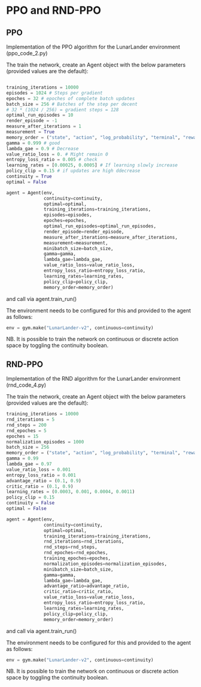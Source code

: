 # PPO and RND-PPO

## PPO 
Implementation of the PPO algorithm for the LunarLander environment (ppo_code_2.py)

The train the network, create an Agent object with the below parameters (provided values are the default):
```py

training_iterations = 10000
episodes = 1024 # Steps per gradient
epoches = 32 # epoches of complete batch updates
batch_size = 256 # Batches of the step per decent
# 32 * (1024 / 256) = gradient steps = 128
optimal_run_episodes = 10
render_episode = -1
measure_after_iterations = 1
measurement = True
memory_order = ("state", "action", "log_probability", "terminal", "reward", "new_state")
gamma = 0.999 # good
lambda_gae = 0.9 # Decrease
value_ratio_loss = 0. # Might remain 0
entropy_loss_ratio = 0.005 # check
learning_rates = [0.00025, 0.0005] # If learning slowly increase
policy_clip = 0.15 # if updates are high ddecrease
continuity = True
optimal = False

agent = Agent(env,
              continuity=continuity, 
              optimal=optimal, 
              training_iterations=training_iterations,
              episodes=episodes,
              epoches=epoches,
              optimal_run_episodes=optimal_run_episodes, 
              render_episode=render_episode, 
              measure_after_iterations=measure_after_iterations, 
              measurement=measurement,
              minibatch_size=batch_size,
              gamma=gamma,
              lambda_gae=lambda_gae,
              value_ratio_loss=value_ratio_loss,
              entropy_loss_ratio=entropy_loss_ratio,
              learning_rates=learning_rates,
              policy_clip=policy_clip,
              memory_order=memory_order)
```
and call via agent.train_run()

The environment needs to be configured for this and provided to the agent as follows:
```py
env = gym.make("LunarLander-v2", continuous=continuity)
```
NB. It is possible to train the network on continuous or discrete action space by toggling the continuity boolean. 

## RND-PPO
Implementation of the RND algorithm for the LunarLander environment (rnd_code_4.py)

The train the network, create an Agent object with the below parameters (provided values are the default):
```py
training_iterations = 10000
rnd_iterations = 5
rnd_steps = 200
rnd_epoches = 5
epoches = 15
normalization_episodes = 1000
batch_size = 256
memory_order = ("state", "action", "log_probability", "terminal", "reward", "new_state")
gamma = 0.99
lambda_gae = 0.97
value_ratio_loss = 0.001
entropy_loss_ratio = 0.001
advantage_ratio = (0.1, 0.9)
critic_ratio = (0.1, 0.9)
learning_rates = (0.0003, 0.001, 0.0004, 0.0011)
policy_clip = 0.15
continuity = False
optimal = False

agent = Agent(env, 
              continuity=continuity, 
              optimal=optimal, 
              training_iterations=training_iterations,
              rnd_iterations=rnd_iterations,
              rnd_steps=rnd_steps,
              rnd_epoches=rnd_epoches,
              training_epoches=epoches,
              normalization_episodes=normalization_episodes,
              minibatch_size=batch_size,
              gamma=gamma,
              lambda_gae=lambda_gae,
              advantage_ratio=advantage_ratio,
              critic_ratio=critic_ratio,
              value_ratio_loss=value_ratio_loss,
              entropy_loss_ratio=entropy_loss_ratio,
              learning_rates=learning_rates,
              policy_clip=policy_clip,
              memory_order=memory_order)
```
and call via agent.train_run()

The environment needs to be configured for this and provided to the agent as follows:
```py
env = gym.make("LunarLander-v2", continuous=continuity)
```
NB. It is possible to train the network on continuous or discrete action space by toggling the continuity boolean. 
